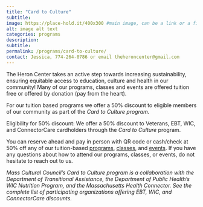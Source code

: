 ```yaml
---
title: "Card to Culture"
subtitle: 
image: https://place-hold.it/400x300 #main image, can be a link or a file in assets/img/portfolio
alt: image alt text
categories: programs
description:
subtitle:
permalink: /programs/card-to-culture/
contact: Jessica, 774-264-0786 or email theheroncenter@gmail.com
---
```



The Heron Center takes an active step towards increasing sustainability, ensuring equitable access to education, culture and health in our community!
Many of our programs, classes and events are offered tuition free or offered by donation (pay from the heart).

For our tuition based programs we offer a 50% discount to eligible members of our community as part of the *Card to Culture program.*

Eligibility for 50% discount:
We offer a 50% discount to Veterans, EBT, WIC, and ConnectorCare cardholders through the *Card to Culture* program.

You can reserve ahead and pay in person with QR code or cash/check at 50% off any of our tuition-based [programs](/programs/), [classes](/classes/), and [events](/events/). If you have any questions about how to attend our programs, classes, or events, do not hesitate to reach out to us.

*Mass Cultural Council’s Card to Culture program is a collaboration with the Department of Transitional Assistance, the Department of Public Health’s WIC Nutrition Program, and the Massachusetts Health Connector. See the complete list of participating organizations offering EBT, WIC, and ConnectorCare discounts.*
